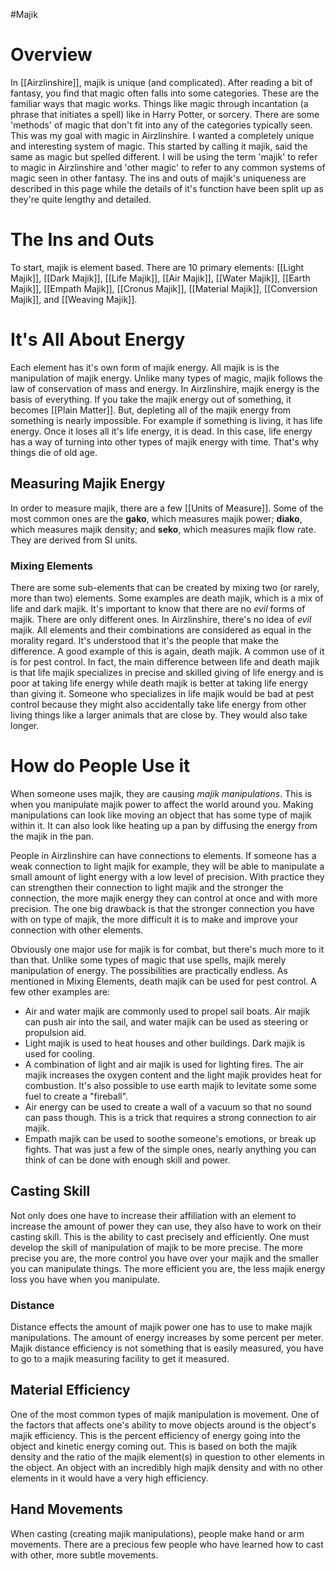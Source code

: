 #Majik 
# Overview
In [[Airzlinshire]], majik is unique (and complicated). After reading a bit of fantasy, you find that magic often falls into some categories. These are the familiar ways that magic works. Things like magic through incantation (a phrase that initiates a spell) like in Harry Potter, or sorcery. There are some 'methods' of magic that don't fit into any of the categories typically seen. This was my goal with magic in Airzlinshire. I wanted a completely unique and interesting system of magic. This started by calling it majik, said the same as magic but spelled different. I will be using the term 'majik' to refer to magic in Airzlinshire and 'other magic' to refer to any common systems of magic seen in other fantasy. The ins and outs of majik's uniqueness are described in this page while the details of it's function have been split up as they're quite lengthy and detailed.

# The Ins and Outs
To start, majik is element based. There are 10 primary elements: [[Light Majik]], [[Dark Majik]], [[Life Majik]], [[Air Majik]], [[Water Majik]], [[Earth Majik]], [[Empath Majik]], [[Cronus Majik]], [[Material Majik]], [[Conversion Majik]], and [[Weaving Majik]].

# It's All About Energy
Each element has it's own form of majik energy. All majik is is the manipulation of majik energy. Unlike many types of magic, majik follows the law of conservation of mass and energy. In Airzlinshire, majik energy is the basis of everything. If you take the majik energy out of something, it becomes [[Plain Matter]]. But, depleting all of the majik energy from something is nearly impossible. For example if something is living, it has life energy. Once it loses all it's life energy, it is dead. In this case, life energy has a way of turning into other types of majik energy with time. That's why things die of old age.

## Measuring Majik Energy
In order to measure majik, there are a few [[Units of Measure]]. Some of the most common ones are the **gako**, which measures majik power; **diako**, which measures majik density; and **seko**, which measures majik flow rate. They are derived from SI units.

### Mixing Elements
There are some sub-elements that can be created by mixing two (or rarely, more than two) elements. Some examples are death majik, which is a mix of life and dark majik. It's important to know that there are no _evil_ forms of majik. There are only different ones. In Airzlinshire, there's no idea of _evil_ majik. All elements and their combinations are considered as equal in the morality regard. It's understood that it's the people that make the difference. A good example of this is again, death majik. A common use of it is for pest control. In fact, the main difference between life and death majik is that life majik specializes in precise and skilled giving of life energy and is poor at taking life energy while death majik is better at taking life energy than giving it. Someone who specializes in life majik would be bad at pest control because they might also accidentally take life energy from other living things like a larger animals that are close by. They would also take longer.
# How do People Use it
When someone uses majik, they are causing *majik manipulations*. This is when you manipulate majik power to affect the world around you. Making manipulations can look like moving an object that has some type of majik within it. It can also look like heating up a pan by diffusing the energy from the majik in the pan.

People in Airzlinshire can have connections to elements. If someone has a weak connection to light majik for example, they will be able to manipulate a small amount of light energy with a low level of precision. With practice they can strengthen their connection to light majik and the stronger the connection, the more majik energy they can control at once and with more precision. The one big drawback is that the stronger connection you have with on type of majik, the more difficult it is to make and improve your connection with other elements.

Obviously one major use for majik is for combat, but there's much more to it than that. Unlike some types of magic that use spells, majik merely manipulation of energy. The possibilities are practically endless. As mentioned in Mixing Elements, death majik can be used for pest control. A few other examples are:
- Air and water majik are commonly used to propel sail boats. Air majik can push air into the sail, and water majik can be used as steering or propulsion aid.
- Light majik is used to heat houses and other buildings. Dark majik is used for cooling.
- A combination of light and air majik is used for lighting fires. The air majik increases the oxygen content and the light majik provides heat for combustion. It's also possible to use earth majik to levitate some some fuel to create a "fireball". 
- Air energy can be used to create a wall of a vacuum so that no sound can pass though. This is a trick that requires a strong connection to air majik.
- Empath majik can be used to soothe someone's emotions, or break up fights. 
That was just a few of the simple ones, nearly anything you can think of can be done with enough skill and power.
## Casting Skill
Not only does one have to increase their affiliation with an element to increase the amount of power they can use, they also have to work on their casting skill. This is the ability to cast precisely and efficiently. One must develop the skill of manipulation of majik to be more precise. The more precise you are, the more control you have over your majik and the smaller you can manipulate things. The more efficient you are, the less majik energy loss you have when you manipulate.
### Distance
Distance effects the amount of majik power one has to use to make majik manipulations. The amount of energy increases by some percent per meter. Majik distance efficiency is not something that is easily measured, you have to go to a majik measuring facility to get it measured.
## Material Efficiency
One of the most common types of majik manipulation is movement. One of the factors that affects one's ability to move objects around is the object's majik efficiency. This is the percent efficiency of energy going into the object and kinetic energy coming out. This is based on both the majik density and the ratio of the majik element(s) in question to other elements in the object. An object with an incredibly high majik density and with no other elements in it would have a very high efficiency.
## Hand Movements
When casting (creating majik manipulations), people make hand or arm movements. There are a precious few people who have learned how to cast with other, more subtle movements. 